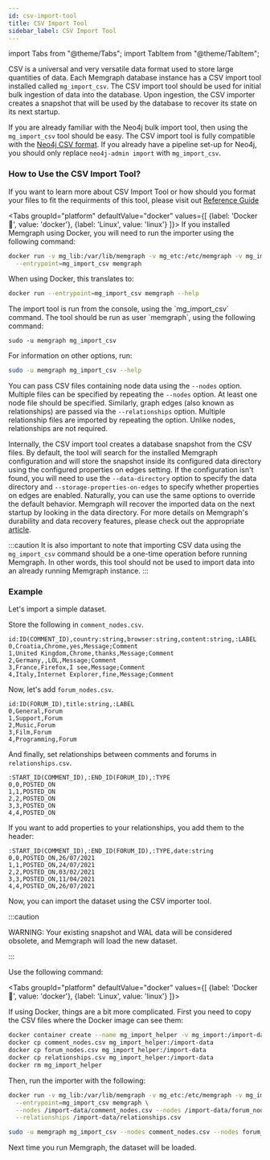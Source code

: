 ```yaml
---
id: csv-import-tool
title: CSV Import Tool
sidebar_label: CSV Import Tool
---
```


import Tabs from "@theme/Tabs";
import TabItem from "@theme/TabItem";

CSV is a universal and very versatile data format used to store large
quantities of data.  Each Memgraph database instance has a CSV import tool
installed called `mg_import_csv`.  The CSV import tool should be used for
initial bulk ingestion of data into the database.  Upon ingestion, the CSV
importer creates a snapshot that will be used by the database to recover its
state on its next startup.

If you are already familiar with the Neo4j bulk import tool, then using the
`mg_import_csv` tool should be easy.  The CSV import tool is fully compatible
with the [Neo4j CSV format](https://neo4j.com/docs/operations-manual/current/tools/import/).  If
you already have a pipeline set-up for Neo4j, you should only replace
`neo4j-admin import` with `mg_import_csv`.


### How to Use the CSV Import Tool?

If you want to learn more about CSV Import Tool or how should you format your 
files to fit the requirments of this tool, please visit out [Reference Guide](../reference-guide/import-data/CSV-import-tool.md)

<Tabs
  groupId="platform"
  defaultValue="docker"
  values={[
    {label: 'Docker 🐳', value: 'docker'},
    {label: 'Linux', value: 'linux'}
  ]}>
  <TabItem value="docker">
    If you installed Memgraph using Docker, you will need to run the importer
    using the following command:

  ```bash
  docker run -v mg_lib:/var/lib/memgraph -v mg_etc:/etc/memgraph -v mg_import:/import-data \
    --entrypoint=mg_import_csv memgraph
  ```

  When using Docker, this translates to:

  ```bash
  docker run --entrypoint=mg_import_csv memgraph --help
  ```

  </TabItem>
  <TabItem value= 'linux'>
  The import tool is run from the console, using the `mg_import_csv` command.
  The tool should be run as user `memgraph`, using the following command:

  ```
  sudo -u memgraph mg_import_csv
  ```

  For information on other options, run:

  ```bash
  sudo -u memgraph mg_import_csv --help
  ```
  </TabItem>
</Tabs>

You can pass CSV files containing node data using the `--nodes` option.
Multiple files can be specified by repeating the `--nodes` option.  At least
one node file should be specified. Similarly, graph edges (also known as
relationships) are passed via the `--relationships` option.  Multiple
relationship files are imported by repeating the option. Unlike nodes,
relationships are not required.

Internally, the CSV import tool creates a database snapshot from the CSV files.
By default, the tool will search for the installed Memgraph configuration and
will store the snapshot inside its configured data directory using the
configured properties on edges setting. If the configuration isn't found, you
will need to use the `--data-directory` option to specify the data directory
and `--storage-properties-on-edges` to specify whether properties on edges are
enabled. Naturally, you can use the same options to override the default
behavior. Memgraph will recover the imported data on the next startup by
looking in the data directory. For more details on Memgraph's durability and
data recovery features, please check out the appropriate
[article](../concepts/storage.md).


:::caution
It is also important to note that importing CSV data using the `mg_import_csv`
command should be a one-time operation before running Memgraph. In other
words, this tool should not be used to import data into an already running
Memgraph instance.
:::

### Example

Let's import a simple dataset.

Store the following in `comment_nodes.csv`.

```csv
id:ID(COMMENT_ID),country:string,browser:string,content:string,:LABEL
0,Croatia,Chrome,yes,Message;Comment
1,United Kingdom,Chrome,thanks,Message;Comment
2,Germany,,LOL,Message;Comment
3,France,Firefox,I see,Message;Comment
4,Italy,Internet Explorer,fine,Message;Comment
```

Now, let's add `forum_nodes.csv`.

```csv
id:ID(FORUM_ID),title:string,:LABEL
0,General,Forum
1,Support,Forum
2,Music,Forum
3,Film,Forum
4,Programming,Forum
```

And finally, set relationships between comments and forums in
`relationships.csv`.

```csv
:START_ID(COMMENT_ID),:END_ID(FORUM_ID),:TYPE
0,0,POSTED_ON
1,1,POSTED_ON
2,2,POSTED_ON
3,3,POSTED_ON
4,4,POSTED_ON
```

If you want to add properties to your relationships, you add them to the header:

```csv
:START_ID(COMMENT_ID),:END_ID(FORUM_ID),:TYPE,date:string
0,0,POSTED_ON,26/07/2021
1,1,POSTED_ON,24/07/2021
2,2,POSTED_ON,03/02/2021
3,3,POSTED_ON,11/04/2021
4,4,POSTED_ON,26/07/2021
```

Now, you can import the dataset using the CSV importer tool.

:::caution

WARNING: Your existing snapshot and WAL data will be considered obsolete, and
Memgraph will load the new dataset.

:::

Use the following command:

<Tabs
  groupId="platform"
  defaultValue="docker"
  values={[
    {label: 'Docker 🐳', value: 'docker'},
    {label: 'Linux', value: 'linux'}
  ]}>
  <TabItem value="docker">


  If using Docker, things are a bit more complicated. First you need to copy the
  CSV files where the Docker image can see them:

  ```bash
  docker container create --name mg_import_helper -v mg_import:/import-data busybox
  docker cp comment_nodes.csv mg_import_helper:/import-data
  docker cp forum_nodes.csv mg_import_helper:/import-data
  docker cp relationships.csv mg_import_helper:/import-data
  docker rm mg_import_helper
  ```

  Then, run the importer with the following:

  ```bash
  docker run -v mg_lib:/var/lib/memgraph -v mg_etc:/etc/memgraph -v mg_import:/import-data \
    --entrypoint=mg_import_csv memgraph \
    --nodes /import-data/comment_nodes.csv --nodes /import-data/forum_nodes.csv \
    --relationships /import-data/relationships.csv
  ```

  </TabItem>
  <TabItem value= 'linux'>

  ```bash
  sudo -u memgraph mg_import_csv --nodes comment_nodes.csv --nodes forum_nodes.csv --relationships relationships.csv
  ```

  </TabItem>
</Tabs>

Next time you run Memgraph, the dataset will be loaded.


